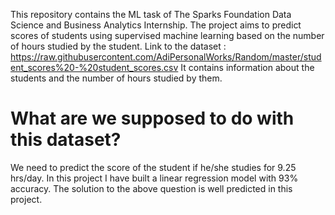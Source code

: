 This repository contains the ML task of The Sparks Foundation Data Science and Business Analytics Internship.
The project aims to predict scores of students using supervised machine learning based on the number of hours studied by the student.
Link to the dataset : https://raw.githubusercontent.com/AdiPersonalWorks/Random/master/student_scores%20-%20student_scores.csv
It contains information about the students and the number of hours studied by them.
# What are we supposed to do with this dataset?
We need to predict the score of the student if he/she studies for 9.25 hrs/day.
In this project I have built a linear regression model with 93% accuracy.
The solution to the above question is well predicted in this project.
